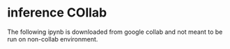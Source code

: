 # inference COllab

The following ipynb is downloaded from google collab and not meant to be run on non-collab  environment.